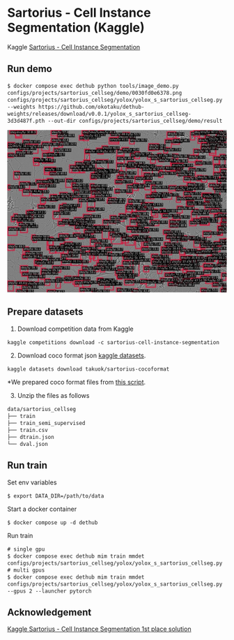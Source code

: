 # Sartorius - Cell Instance Segmentation (Kaggle)

Kaggle [Sartorius - Cell Instance Segmentation](https://www.kaggle.com/c/sartorius-cell-instance-segmentation)

## Run demo

```
$ docker compose exec dethub python tools/image_demo.py configs/projects/sartorius_cellseg/demo/0030fd0e6378.png configs/projects/sartorius_cellseg/yolox/yolox_s_sartorius_cellseg.py --weights https://github.com/okotaku/dethub-weights/releases/download/v0.0.1/yolox_s_sartorius_cellseg-3d3d487f.pth --out-dir configs/projects/sartorius_cellseg/demo/result
```

![plot](demo/0030fd0e6378_demo.jpg)

## Prepare datasets

1. Download competition data from Kaggle

```
kaggle competitions download -c sartorius-cell-instance-segmentation
```

2. Download coco format json [kaggle datasets](https://www.kaggle.com/datasets/takuok/sartorius-cocoformat).

```
kaggle datasets download takuok/sartorius-cocoformat
```

\*We prepared coco format files from [this script](../../../tools/dataset_converters/prepare_sartorius_cellseg.py).

3. Unzip the files as follows

```
data/sartorius_cellseg
├── train
├── train_semi_supervised
├── train.csv
├── dtrain.json
└── dval.json
```

## Run train

Set env variables

```
$ export DATA_DIR=/path/to/data
```

Start a docker container

```
$ docker compose up -d dethub
```

Run train

```
# single gpu
$ docker compose exec dethub mim train mmdet configs/projects/sartorius_cellseg/yolox/yolox_s_sartorius_cellseg.py
# multi gpus
$ docker compose exec dethub mim train mmdet configs/projects/sartorius_cellseg/yolox/yolox_s_sartorius_cellseg.py --gpus 2 --launcher pytorch
```

## Acknowledgement

[Kaggle Sartorius - Cell Instance Segmentation 1st place solution](https://github.com/tascj/kaggle-sartorius-cell-instance-segmentation-solution)
